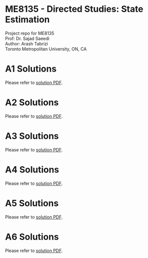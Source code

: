 # ME8135 - Directed Studies: State Estimation
Project repo for ME8135  
Prof: Dr. Sajad Saeedi  
Author: Arash Tabrizi  
Toronto Metropolitan University, ON, CA  
# A1 Solutions  
Please refer to [solution PDF](A1/SolA1_Arash.pdf).
# A2 Solutions  
Please refer to [solution PDF](A2/SolA2_Arash.pdf).  
# A3 Solutions  
Please refer to [solution PDF](A3/SolA3_Arash.pdf).  
# A4 Solutions  
Please refer to [solution PDF](A4/SolA4_Arash.pdf).  
# A5 Solutions  
Please refer to [solution PDF](A5/SolA5_Arash.pdf).  
# A6 Solutions  
Please refer to [solution PDF](A6/SolA5_Arash.pdf).  
